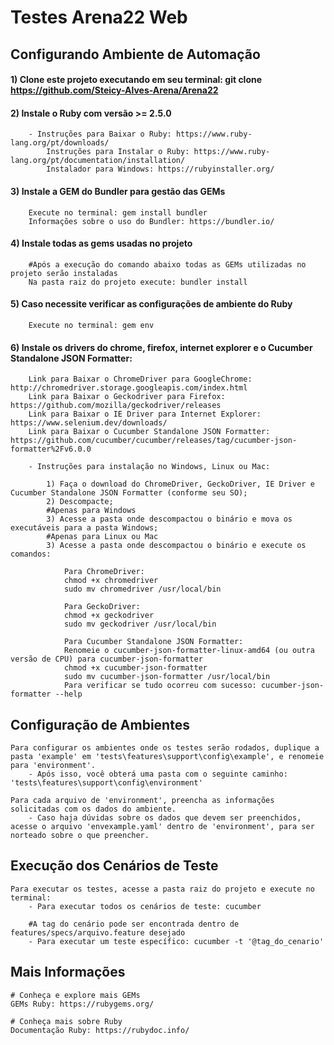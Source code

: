 # Testes Arena22 Web


## Configurando Ambiente de Automação


#### 1) Clone este projeto executando em seu terminal: git clone https://github.com/Steicy-Alves-Arena/Arena22

#### 2) Instale o Ruby com versão >= 2.5.0
```shell script
    - Instruções para Baixar o Ruby: https://www.ruby-lang.org/pt/downloads/
        Instruções para Instalar o Ruby: https://www.ruby-lang.org/pt/documentation/installation/
        Instalador para Windows: https://rubyinstaller.org/
```

#### 3) Instale a GEM do Bundler para gestão das GEMs
```shell script
    Execute no terminal: gem install bundler
    Informações sobre o uso do Bundler: https://bundler.io/
```

#### 4) Instale todas as gems usadas no projeto
```shell script
    #Após a execução do comando abaixo todas as GEMs utilizadas no projeto serão instaladas 
    Na pasta raiz do projeto execute: bundler install
```

#### 5) Caso necessite verificar as configurações de ambiente do Ruby
```shell script
    Execute no terminal: gem env
```

#### 6) Instale os drivers do chrome, firefox, internet explorer e o Cucumber Standalone JSON Formatter:
```shell script
    Link para Baixar o ChromeDriver para GoogleChrome: http://chromedriver.storage.googleapis.com/index.html
    Link para Baixar o Geckodriver para Firefox: https://github.com/mozilla/geckodriver/releases
    Link para Baixar o IE Driver para Internet Explorer: https://www.selenium.dev/downloads/
    Link para Baixar o Cucumber Standalone JSON Formatter: https://github.com/cucumber/cucumber/releases/tag/cucumber-json-formatter%2Fv6.0.0

    - Instruções para instalação no Windows, Linux ou Mac: ​​
    ​
        1) Faça o download do ChromeDriver, GeckoDriver, IE Driver e Cucumber Standalone JSON Formatter (conforme seu SO);
        2) Descompacte;
        #Apenas para Windows
        3) Acesse a pasta onde descompactou o binário e mova os executáveis para a pasta Windows;
        #Apenas para Linux ou Mac
        3) Acesse a pasta onde descompactou o binário e execute os comandos:

            Para ChromeDriver:
            chmod +x chromedriver​
            sudo mv chromedriver /usr/local/bin

            Para GeckoDriver:
            chmod +x geckodriver
            sudo mv geckodriver /usr/local/bin

            Para Cucumber Standalone JSON Formatter:
            Renomeie o cucumber-json-formatter-linux-amd64 (ou outra versão de CPU) para cucumber-json-formatter
            chmod +x cucumber-json-formatter
            sudo mv cucumber-json-formatter /usr/local/bin
            Para verificar se tudo ocorreu com sucesso: cucumber-json-formatter --help
```

## Configuração de Ambientes

```shell script
Para configurar os ambientes onde os testes serão rodados, duplique a pasta 'example' em 'tests\features\support\config\example', e renomeie para 'environment'.
    - Após isso, você obterá uma pasta com o seguinte caminho: 'tests\features\support\config\environment'

Para cada arquivo de 'environment', preencha as informações solicitadas com os dados do ambiente.
    - Caso haja dúvidas sobre os dados que devem ser preenchidos, acesse o arquivo 'envexample.yaml' dentro de 'environment', para ser norteado sobre o que preencher.
```

## Execução dos Cenários de Teste

```shell script
Para executar os testes, acesse a pasta raiz do projeto e execute no terminal:
    - Para executar todos os cenários de teste: cucumber

    #A tag do cenário pode ser encontrada dentro de features/specs/arquivo.feature desejado
    - Para executar um teste específico: cucumber -t '@tag_do_cenario'
```


## Mais Informações

```shell script
# Conheça e explore mais GEMs
GEMs Ruby: https://rubygems.org/

# Conheça mais sobre Ruby
Documentação Ruby: https://rubydoc.info/
```
